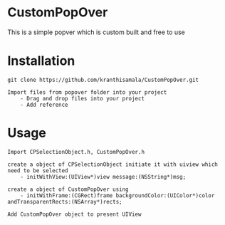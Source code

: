 # CustomPopOver
This is a simple popver which is custom built and free to use

# Installation
```
git clone https://github.com/kranthisamala/CustomPopOver.git

Import files from popover folder into your project
	- Drag and drop files into your project
	- Add reference
```
# Usage
```
Import CPSelectionObject.h, CustomPopOver.h 

create a object of CPSelectionObject initiate it with uiview which need to be selected
	- initWithView:(UIView*)view message:(NSString*)msg;
	
create a object of CustomPopOver using 
	- initWithFrame:(CGRect)frame backgroundColor:(UIColor*)color andTransparentRects:(NSArray*)rects;
	
Add CustomPopOver object to present UIView
  
